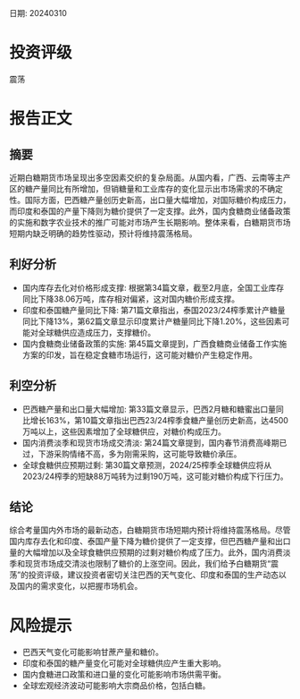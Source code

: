 
日期: 20240310

# 投资评级

震荡

# 报告正文

## 摘要

近期白糖期货市场呈现出多空因素交织的复杂局面。从国内看，广西、云南等主产区的糖产量同比有所增加，但销糖量和工业库存的变化显示出市场需求的不确定性。国际方面，巴西糖产量创历史新高，出口量大幅增加，对国际糖价构成压力，而印度和泰国的产量下降则为糖价提供了一定支撑。此外，国内食糖商业储备政策的实施和数字农业技术的推广可能对市场产生长期影响。整体来看，白糖期货市场短期内缺乏明确的趋势性驱动，预计将维持震荡格局。

## 利好分析

* 国内库存去化对价格形成支撑: 根据第34篇文章，截至2月底，全国工业库存同比下降38.06万吨，库存相对偏紧，这对国内糖价形成支撑。
* 印度和泰国糖产量同比下降: 第71篇文章指出，泰国2023/24榨季累计产糖量同比下降13%，第62篇文章显示印度累计产糖量同比下降1.20%，这些因素可能对全球糖供应造成压力，支撑糖价。
* 国内食糖商业储备政策的实施: 第45篇文章提到，广西食糖商业储备工作实施方案的印发，旨在稳定食糖市场运行，这可能对糖价产生稳定作用。

## 利空分析

* 巴西糖产量和出口量大幅增加: 第33篇文章显示，巴西2月糖和糖蜜出口量同比增长163%，第10篇文章指出巴西23/24榨季食糖产量创历史新高，达4500万吨以上，这些因素增加了全球糖供应，对糖价构成压力。
* 国内消费淡季和现货市场成交清淡: 第24篇文章提到，国内春节消费高峰期已过，下游采购情绪不高，多为刚需采购，这可能导致糖价承压。
* 全球食糖供应预期过剩: 第30篇文章预测，2024/25榨季全球糖供应将从2023/24榨季的短缺88万吨转为过剩190万吨，这可能对糖价构成下行压力。

## 结论

综合考量国内外市场的最新动态，白糖期货市场短期内预计将维持震荡格局。尽管国内库存去化和印度、泰国产量下降为糖价提供了一定支撑，但巴西糖产量和出口量的大幅增加以及全球食糖供应预期的过剩对糖价构成了压力。此外，国内消费淡季和现货市场成交清淡也限制了糖价的上涨空间。因此，我们给予白糖期货“震荡”的投资评级，建议投资者密切关注巴西的天气变化、印度和泰国的生产动态以及国内的需求变化，以把握市场机会。

# 风险提示

* 巴西天气变化可能影响甘蔗产量和糖价。
* 印度和泰国的糖产量变化可能对全球糖供应产生重大影响。
* 国内食糖进口政策和进口量的变化可能影响市场供需平衡。
* 全球宏观经济波动可能影响大宗商品价格，包括白糖。
